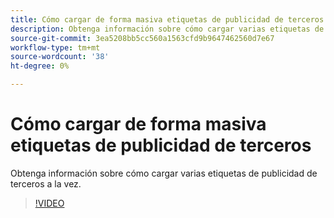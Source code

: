 ```yaml
---
title: Cómo cargar de forma masiva etiquetas de publicidad de terceros para DSP
description: Obtenga información sobre cómo cargar varias etiquetas de publicidad de terceros a la vez.
source-git-commit: 3ea5208bb5cc560a1563cfd9b9647462560d7e67
workflow-type: tm+mt
source-wordcount: '38'
ht-degree: 0%

---
```


# Cómo cargar de forma masiva etiquetas de publicidad de terceros

Obtenga información sobre cómo cargar varias etiquetas de publicidad de terceros a la vez.

>[!VIDEO](https://video.tv.adobe.com/v/339204)
